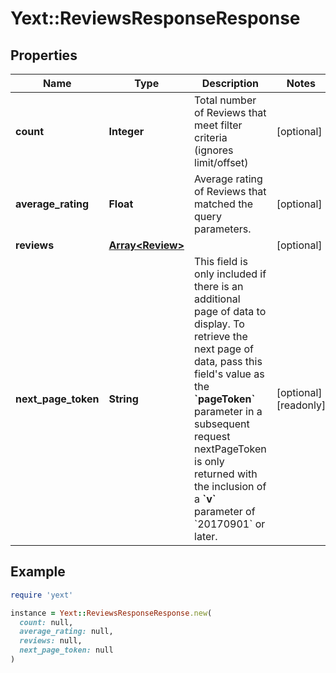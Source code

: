 # Yext::ReviewsResponseResponse

## Properties

| Name | Type | Description | Notes |
| ---- | ---- | ----------- | ----- |
| **count** | **Integer** | Total number of Reviews that meet filter criteria (ignores limit/offset) | [optional] |
| **average_rating** | **Float** | Average rating of Reviews that matched the query parameters. | [optional] |
| **reviews** | [**Array&lt;Review&gt;**](Review.md) |  | [optional] |
| **next_page_token** | **String** | This field is only included if there is an additional page of data to display. To retrieve the next page of data, pass this field&#39;s value as the **&#x60;pageToken&#x60;** parameter in a subsequent request  nextPageToken is only returned with the inclusion of a **&#x60;v&#x60;** parameter of &#x60;20170901&#x60; or later.  | [optional][readonly] |

## Example

```ruby
require 'yext'

instance = Yext::ReviewsResponseResponse.new(
  count: null,
  average_rating: null,
  reviews: null,
  next_page_token: null
)
```

